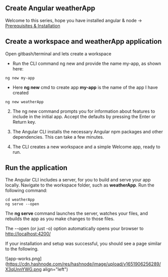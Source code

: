 ## Create Angular weatherApp

Welcome to this series, hope you have installed angular & node -> [Prerequisites & Installation](https://shijoshaji.hashnode.dev/prerequisites)

## Create a workspace and weatherApp application
Open gitbash/terminal and lets create a workspace


- Run the CLI command ng new and provide the name my-app, as shown here:
```
ng new my-app
```


- Here **ng new** cmd to create app **my-app** is the name of the app
 I have created 
```
ng new weatherApp
``` 

2. The ng new command prompts you for information about features to include in the initial app. Accept the defaults by pressing the Enter or Return key.

3. The Angular CLI installs the necessary Angular npm packages and other dependencies. This can take a few minutes.

4. The CLI creates a new workspace and a simple Welcome app, ready to run.

## Run the application
The Angular CLI includes a server, for you to build and serve your app locally.
Navigate to the workspace folder, such as **weatherApp**.
Run the following command:
```
cd weatherApp
ng serve --open
```

The **ng serve** command launches the server, watches your files, and rebuilds the app as you make changes to those files.

The --open (or just -o) option automatically opens your browser to [http://localhost:4200/](http://localhost:4200/)

If your installation and setup was successful, you should see a page similar to the following.

![app-works.png](https://cdn.hashnode.com/res/hashnode/image/upload/v1651906256289/X3qUnnYWG.png align="left")
